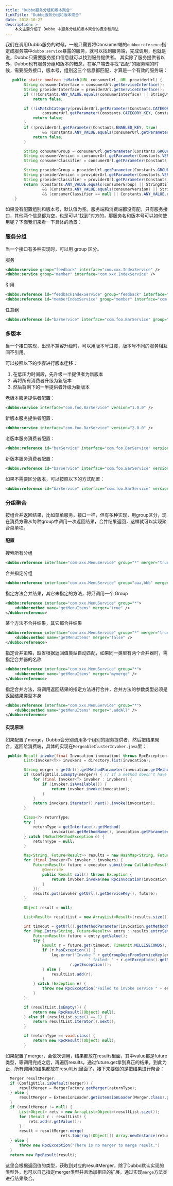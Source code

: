 ```yaml
---
title: "Dubbo服务分组和版本聚合"
linkTitle: "Dubbo服务分组和版本聚合"
date: 2018-10-27
description: >
    本文主要介绍了 Dubbo 中服务分组和版本聚合的概念和用法
---
```


我们在调用Dubbo服务的时候，一般只需要将Consumer端的`dubbo:reference`指定成服务端中`dubbo:service`暴露的服务，就可以找到服务端，完成调用，也就是说，Dubbo只需要服务接口信息就可以找到服务提供者。
其实除了服务提供者以外，Dubbo也有服务分组和版本的概念，在客户端去寻找“匹配”的服务端的时候，需要服务接口，版本号，组别这三个信息都匹配，才算是一个有效的服务端：

```java
   public static boolean isMatch(URL consumerUrl, URL providerUrl) {
        String consumerInterface = consumerUrl.getServiceInterface();
        String providerInterface = providerUrl.getServiceInterface();
        if (!(Constants.ANY_VALUE.equals(consumerInterface) || StringUtils.isEquals(consumerInterface, providerInterface)))
            return false;

        if (!isMatchCategory(providerUrl.getParameter(Constants.CATEGORY_KEY, Constants.DEFAULT_CATEGORY),
                consumerUrl.getParameter(Constants.CATEGORY_KEY, Constants.DEFAULT_CATEGORY))) {
            return false;
        }
        if (!providerUrl.getParameter(Constants.ENABLED_KEY, true)
                && !Constants.ANY_VALUE.equals(consumerUrl.getParameter(Constants.ENABLED_KEY))) {
            return false;
        }

        String consumerGroup = consumerUrl.getParameter(Constants.GROUP_KEY);
        String consumerVersion = consumerUrl.getParameter(Constants.VERSION_KEY);
        String consumerClassifier = consumerUrl.getParameter(Constants.CLASSIFIER_KEY, Constants.ANY_VALUE);

        String providerGroup = providerUrl.getParameter(Constants.GROUP_KEY);
        String providerVersion = providerUrl.getParameter(Constants.VERSION_KEY);
        String providerClassifier = providerUrl.getParameter(Constants.CLASSIFIER_KEY, Constants.ANY_VALUE);
        return (Constants.ANY_VALUE.equals(consumerGroup) || StringUtils.isEquals(consumerGroup, providerGroup) || StringUtils.isContains(consumerGroup, providerGroup))
                && (Constants.ANY_VALUE.equals(consumerVersion) || StringUtils.isEquals(consumerVersion, providerVersion))
                && (consumerClassifier == null || Constants.ANY_VALUE.equals(consumerClassifier) || StringUtils.isEquals(consumerClassifier, providerClassifier));
    }
```
如果没有配置组别和版本号，默认值为空。服务端和消费端都没有配，只有服务接口，其他两个信息都为空，也是可以“找到”对方的，那服务名和版本号可以如何使用呢？下面我们来看一下具体的场景：
### 服务分组  
当一个接口有多种实现时，可以用 group 区分。

服务

```xml
<dubbo:service group="feedback" interface="com.xxx.IndexService" />
<dubbo:service group="member" interface="com.xxx.IndexService" />
```
引用  

```xml
<dubbo:reference id="feedbackIndexService" group="feedback" interface="com.xxx.IndexService" />
<dubbo:reference id="memberIndexService" group="member" interface="com.xxx.IndexService" />
```

任意组

```xml
<dubbo:reference id="barService" interface="com.foo.BarService" group="*" />
```

### 多版本  
当一个接口实现，出现不兼容升级时，可以用版本号过渡，版本号不同的服务相互间不引用。

可以按照以下的步骤进行版本迁移：

1. 在低压力时间段，先升级一半提供者为新版本
1. 再将所有消费者升级为新版本
1. 然后将剩下的一半提供者升级为新版本

老版本服务提供者配置：  

```xml
<dubbo:service interface="com.foo.BarService" version="1.0.0" />  
```
    
新版本服务提供者配置：

```xml
<dubbo:service interface="com.foo.BarService" version="2.0.0" />
```

老版本服务消费者配置：

```xml
<dubbo:reference id="barService" interface="com.foo.BarService" version="1.0.0" />
```

新版本服务消费者配置：

```xml
<dubbo:reference id="barService" interface="com.foo.BarService" version="2.0.0" />
```

如果不需要区分版本，可以按照以下的方式配置：

```xml
<dubbo:reference id="barService" interface="com.foo.BarService" version="*" /> 
```


### 分组聚合

按组合并返回结果，比如菜单服务，接口一样，但有多种实现，用group区分，现在消费方需从每种group中调用一次返回结果，合并结果返回，这样就可以实现聚合菜单项。

#### 配置  
搜索所有分组

```xml
<dubbo:reference interface="com.xxx.MenuService" group="*" merger="true" />
```

合并指定分组

```xml
<dubbo:reference interface="com.xxx.MenuService" group="aaa,bbb" merger="true" />
```

指定方法合并结果，其它未指定的方法，将只调用一个 Group

```xml
<dubbo:reference interface="com.xxx.MenuService" group="*">
    <dubbo:method name="getMenuItems" merger="true" />
</dubbo:reference>

```

某个方法不合并结果，其它都合并结果

```xml
<dubbo:reference interface="com.xxx.MenuService" group="*" merger="true">
    <dubbo:method name="getMenuItems" merger="false" />
</dubbo:reference>

```

指定合并策略，缺省根据返回值类型自动匹配，如果同一类型有两个合并器时，需指定合并器的名称

```xml
<dubbo:reference interface="com.xxx.MenuService" group="*">
    <dubbo:method name="getMenuItems" merger="mymerge" />
</dubbo:reference>
```
指定合并方法，将调用返回结果的指定方法进行合并，合并方法的参数类型必须是返回结果类型本身

```xml
<dubbo:reference interface="com.xxx.MenuService" group="*">
    <dubbo:method name="getMenuItems" merger=".addAll" />
</dubbo:reference>  
```
    
#### 实现原理  
如果配置了merge，Dubbo会分别调用多个组别的服务提供者，然后把结果聚合，返回给消费端，具体的实现在`MergeableClusterInvoker.java`里：  

```java
 public Result invoke(final Invocation invocation) throws RpcException {
        List<Invoker<T>> invokers = directory.list(invocation);

        String merger = getUrl().getMethodParameter(invocation.getMethodName(), Constants.MERGER_KEY);
        if (ConfigUtils.isEmpty(merger)) { // If a method doesn't have a merger, only invoke one Group
            for (final Invoker<T> invoker : invokers) {
                if (invoker.isAvailable()) {
                    return invoker.invoke(invocation);
                }
            }
            return invokers.iterator().next().invoke(invocation);
        }

        Class<?> returnType;
        try {
            returnType = getInterface().getMethod(
                    invocation.getMethodName(), invocation.getParameterTypes()).getReturnType();
        } catch (NoSuchMethodException e) {
            returnType = null;
        }

        Map<String, Future<Result>> results = new HashMap<String, Future<Result>>();
        for (final Invoker<T> invoker : invokers) {
            Future<Result> future = executor.submit(new Callable<Result>() {
                @Override
                public Result call() throws Exception {
                    return invoker.invoke(new RpcInvocation(invocation, invoker));
                }
            });
            results.put(invoker.getUrl().getServiceKey(), future);
        }

        Object result = null;

        List<Result> resultList = new ArrayList<Result>(results.size());

        int timeout = getUrl().getMethodParameter(invocation.getMethodName(), Constants.TIMEOUT_KEY, Constants.DEFAULT_TIMEOUT);
        for (Map.Entry<String, Future<Result>> entry : results.entrySet()) {
            Future<Result> future = entry.getValue();
            try {
                Result r = future.get(timeout, TimeUnit.MILLISECONDS);
                if (r.hasException()) {
                    log.error("Invoke " + getGroupDescFromServiceKey(entry.getKey()) + 
                                    " failed: " + r.getException().getMessage(), 
                            r.getException());
                } else {
                    resultList.add(r);
                }
            } catch (Exception e) {
                throw new RpcException("Failed to invoke service " + entry.getKey() + ": " + e.getMessage(), e);
            }
        }

        if (resultList.isEmpty()) {
            return new RpcResult((Object) null);
        } else if (resultList.size() == 1) {
            return resultList.iterator().next();
        }

        if (returnType == void.class) {
            return new RpcResult((Object) null);
        }
```
如果配置了merger，会依次调用，结果都放在results里面，其中value都是future类型，等调用完成之后，再遍历results，通过future.get拿到真正的结果，到此为止，所有调用的结果都放在resultList里面了，接下来要做的是把结果进行聚合： 

```java
  Merger resultMerger;
  if (ConfigUtils.isDefault(merger)) {
      resultMerger = MergerFactory.getMerger(returnType);
  } else {
      resultMerger = ExtensionLoader.getExtensionLoader(Merger.class).getExtension(merger);
  }
  if (resultMerger != null) {
      List<Object> rets = new ArrayList<Object>(resultList.size());
      for (Result r : resultList) {
          rets.add(r.getValue());
      }
      result = resultMerger.merge(
                        rets.toArray((Object[]) Array.newInstance(returnType, 0)));
  } else {
      throw new RpcException("There is no merger to merge result.")
  }
  return new RpcResult(result);
```
这里会根据返回值的类型，获取到对应的resultMerger，除了Dubbo默认实现的类型外，也可以自己指定merger类型并且添加相应的扩展，通过实现`merge`方法类进行结果聚合。